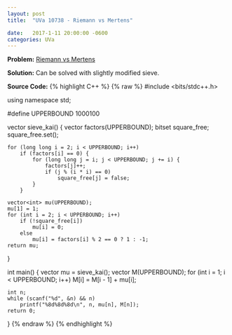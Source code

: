 ```yaml
---
layout: post
title:  "UVa 10738 - Riemann vs Mertens"

date:   2017-1-11 20:00:00 -0600
categories: UVa
---
```


**Problem:** [Riemann vs Mertens]

**Solution:**
Can be solved with slightly modified sieve.

**Source Code:**
{% highlight C++ %}
{% raw %}
#include <bits/stdc++.h>

using namespace std;

#define UPPERBOUND 1000100

vector<int> sieve_kai() {
    vector<int> factors(UPPERBOUND);
    bitset<UPPERBOUND> square_free;
    square_free.set();

    for (long long i = 2; i < UPPERBOUND; i++)
        if (factors[i] == 0) {
            for (long long j = i; j < UPPERBOUND; j += i) {
                factors[j]++;
                if (j % (i * i) == 0)
                    square_free[j] = false;
            }
        }

    vector<int> mu(UPPERBOUND);
    mu[1] = 1;
    for (int i = 2; i < UPPERBOUND; i++)
        if (!square_free[i])
            mu[i] = 0;
        else 
            mu[i] = factors[i] % 2 == 0 ? 1 : -1;
    return mu; 
}

int main() {
    vector<int> mu = sieve_kai();
    vector<int> M(UPPERBOUND);
    for (int i = 1; i < UPPERBOUND; i++)
        M[i] = M[i - 1] + mu[i];

    int n;
    while (scanf("%d", &n) && n)
        printf("%8d%8d%8d\n", n, mu[n], M[n]);
    return 0;
}
{% endraw %}
{% endhighlight %}

[Riemann vs Mertens]:https://uva.onlinejudge.org/index.php?option=com_onlinejudge&Itemid=8&category=24&page=show_problem&problem=1679
